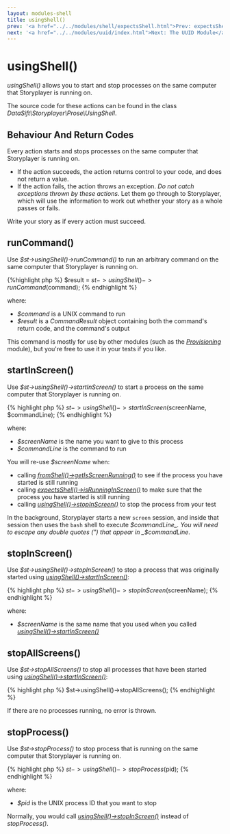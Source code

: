 ```yaml
---
layout: modules-shell
title: usingShell()
prev: '<a href="../../modules/shell/expectsShell.html">Prev: expectsShell()</a>'
next: '<a href="../../modules/uuid/index.html">Next: The UUID Module</a>'
---
```


# usingShell()

_usingShell()_ allows you to start and stop processes on the same computer that Storyplayer is running on.

The source code for these actions can be found in the class _DataSift\Storyplayer\Prose\UsingShell_.

## Behaviour And Return Codes

Every action starts and stops processes on the same computer that Storyplayer is running on.

* If the action succeeds, the action returns control to your code, and does not return a value.
* If the action fails, the action throws an exception.  _Do not catch exceptions thrown by these actions_.  Let them go through to Storyplayer, which will use the information to work out whether your story as a whole passes or fails.

Write your story as if every action must succeed.

## runCommand()

Use _$st->usingShell()->runCommand()_ to run an arbitrary command on the same computer that Storyplayer is running on.

{%highlight php %}
$result = $st->usingShell()->runCommand($command);
{% endhighlight %}

where:

* _$command_ is a UNIX command to run
* _$result_ is a _CommandResult_ object containing both the command's return code, and the command's output

This command is mostly for use by other modules (such as the _[Provisioning](../provisioning/index.html)_ module), but you're free to use it in your tests if you like.

## startInScreen()

Use _$st->usingShell()->startInScreen()_ to start a process on the same computer that Storyplayer is running on.

{% highlight php %}
$st->usingShell()->startInScreen($screenName, $commandLine);
{% endhighlight %}

where:

* _$screenName_ is the name you want to give to this process
* _$commandLine_ is the command to run

You will re-use _$screenName_ when:

* calling _[fromShell()->getIsScreenRunning()](fromShell.html#getisscreenrunning)_ to see if the process you have started is still running
* calling _[expectsShell()->isRunningInScreen()](expectsShell.html#isrunninginscreen)_ to make sure that the process you have started is still running
* calling _[usingShell()->stopInScreen()](#stopinscreen)_ to stop the process from your test

In the background, Storyplayer starts a new `screen` session, and inside that session then uses the `bash` shell to execute _$commandLine_.  You will need to escape any double quotes (") that appear in _$commandLine_.

## stopInScreen()

Use _$st->usingShell()->stopInScreen()_ to stop a process that was originally started using _[usingShell()->startInScreen()](#startinscreen)_:

{% highlight php %}
$st->usingShell()->stopInScreen($screenName);
{% endhighlight %}

where:

* _$screenName_ is the same name that you used when you called _[usingShell()->startInScreen()](#startinscreen)_

## stopAllScreens()

Use _$st->stopAllScreens()_ to stop all processes that have been started using _[usingShell()->startInScreen()](#startinscreen)_:

{% highlight php %}
$st->usingShell()->stopAllScreens();
{% endhighlight %}

If there are no processes running, no error is thrown.

## stopProcess()

Use _$st->stopProcess()_ to stop process that is running on the same computer that Storyplayer is running on.

{% highlight php %}
$st->usingShell()->stopProcess($pid);
{% endhighlight %}

where:

* _$pid_ is the UNIX process ID that you want to stop

Normally, you would call _[usingShell()->stopInScreen()](#stopinscreen)_ instead of _stopProcess()_.